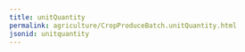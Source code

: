 ```yaml
---
title: unitQuantity
permalink: agriculture/CropProduceBatch.unitQuantity.html
jsonid: unitquantity
---
```

